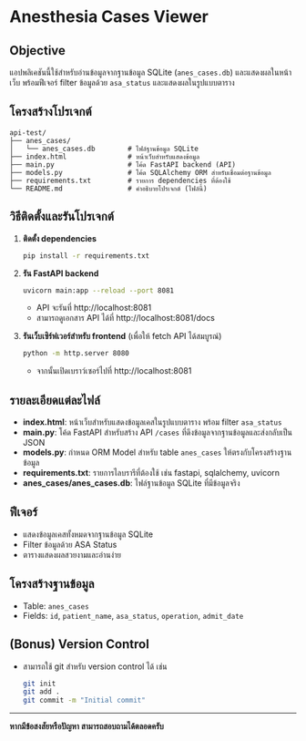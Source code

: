 # Anesthesia Cases Viewer

## Objective
แอปพลิเคชันนี้ใช้สำหรับอ่านข้อมูลจากฐานข้อมูล SQLite (`anes_cases.db`) และแสดงผลในหน้าเว็บ พร้อมฟีเจอร์ filter ข้อมูลด้วย `asa_status` และแสดงผลในรูปแบบตาราง

## โครงสร้างโปรเจกต์

```
api-test/
├── anes_cases/
│   └── anes_cases.db        # ไฟล์ฐานข้อมูล SQLite
├── index.html               # หน้าเว็บสำหรับแสดงข้อมูล
├── main.py                  # โค้ด FastAPI backend (API)
├── models.py                # โค้ด SQLAlchemy ORM สำหรับเชื่อมต่อฐานข้อมูล
├── requirements.txt         # รายการ dependencies ที่ต้องใช้
└── README.md                # คำอธิบายโปรเจกต์ (ไฟล์นี้)
```

## วิธีติดตั้งและรันโปรเจกต์

1. **ติดตั้ง dependencies**
   ```bash
   pip install -r requirements.txt
   ```

2. **รัน FastAPI backend**
   ```bash
   uvicorn main:app --reload --port 8081
   ```
   - API จะรันที่ http://localhost:8081
   - สามารถดูเอกสาร API ได้ที่ http://localhost:8081/docs

3. **รันเว็บเซิร์ฟเวอร์สำหรับ frontend** (เพื่อให้ fetch API ได้สมบูรณ์)
   ```bash
   python -m http.server 8080
   ```
   - จากนั้นเปิดเบราว์เซอร์ไปที่ http://localhost:8081

## รายละเอียดแต่ละไฟล์
- **index.html**: หน้าเว็บสำหรับแสดงข้อมูลเคสในรูปแบบตาราง พร้อม filter `asa_status`
- **main.py**: โค้ด FastAPI สำหรับสร้าง API `/cases` ที่ดึงข้อมูลจากฐานข้อมูลและส่งกลับเป็น JSON
- **models.py**: กำหนด ORM Model สำหรับ table `anes_cases` ให้ตรงกับโครงสร้างฐานข้อมูล
- **requirements.txt**: รายการไลบรารีที่ต้องใช้ เช่น fastapi, sqlalchemy, uvicorn
- **anes_cases/anes_cases.db**: ไฟล์ฐานข้อมูล SQLite ที่มีข้อมูลจริง

## ฟีเจอร์
- แสดงข้อมูลเคสทั้งหมดจากฐานข้อมูล SQLite
- Filter ข้อมูลด้วย ASA Status
- ตารางแสดงผลสวยงามและอ่านง่าย

## โครงสร้างฐานข้อมูล
- Table: `anes_cases`
- Fields: `id`, `patient_name`, `asa_status`, `operation`, `admit_date`

## (Bonus) Version Control
- สามารถใช้ git สำหรับ version control ได้ เช่น
  ```bash
  git init
  git add .
  git commit -m "Initial commit"
  ```

---

**หากมีข้อสงสัยหรือปัญหา สามารถสอบถามได้ตลอดครับ** 